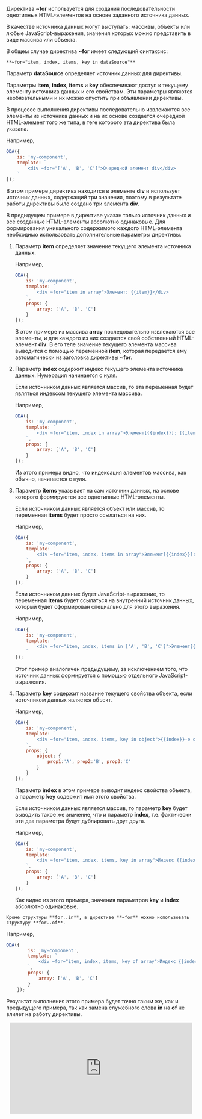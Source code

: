 ﻿Директива **~for** используется для создания последовательности однотипных HTML-элементов на основе заданного источника данных.

В качестве источника данных могут выступать: массивы, объекты или любые JavaScript-выражения, значения которых можно представить в виде массива или объекта.

В общем случае директива **~for** имеет следующий синтаксис:

```info md_hideicon
**~for="item, index, items, key in dataSource"**
```

Параметр **dataSource** определяет источник данных для директивы.

Параметры **item**, **index**, **items** и **key** обеспечивают доступ к текущему элементу источника данных и его свойствам. Эти параметры являются необязательными и их можно опустить при объявлении директивы.

В процессе выполнения директивы последовательно извлекаются все элементы из источника данных и на их основе создается очередной HTML-элемент того же типа, в теге которого эта директива была указана.

Например,

```javascript _run_edit_[my-component.js]
ODA({
    is: 'my-component',
    template: `
        <div ~for="['A', 'B', 'C']">Очередной элемент div</div>
    `
});
```

В этом примере директива находится в элементе **div** и использует источник данных, содержащий три значения, поэтому в результате работы директивы было создано три элемента **div**.

В предыдущем примере в директиве указан только источник данных и все созданные HTML-элементы абсолютно одинаковые. Для формирования уникального содержимого каждого HTML-элемента необходимо использовать дополнительные параметры директивы.

1. Параметр **item** определяет значение текущего элемента источника данных.

    Например,

    ```javascript _run_edit_[my-component.js]
    ODA({
        is: 'my-component',
        template: `
            <div ~for="item in array">Элемент: {{item}}</div>
        `,
        props: {
            array: ['A', 'B', 'C']
        }
    });
    ```

    В этом примере из массива **array** последовательно извлекаются все элементы, и для каждого из них создается свой собственный HTML-элемент **div**. В его теле значение текущего элемента массива выводится с помощью переменной **item**, которая передается ему автоматически из заголовка директивы **~for**.

1. Параметр **index** содержит индекс текущего элемента источника данных. Нумерация начинается с нуля.

    Если источником данных является массив, то эта переменная будет являться индексом текущего элемента массива.

    Например,

    ```javascript _run_edit_[my-component.js]
    ODA({
        is: 'my-component',
        template: `
            <div ~for="item, index in array">Элемент[{{index}}]: {{item}}</div>
        `,
        props: {
            array: ['A', 'B', 'C']
        }
    });
    ```

    Из этого примера видно, что индексация элементов массива, как обычно, начинается с нуля.

1. Параметр **items** указывает на сам источник данных, на основе которого формируются все однотипные HTML-элементы.

    Если источником данных является объект или массив, то переменная **items** будет просто ссылаться на них.

    Например,

    ```javascript _run_edit_[my-component.js]
    ODA({
        is: 'my-component',
        template: `
            <div ~for="item, index, items in array">Элемент[{{index}}]: {{item}} - array: {{items}}</div>
        `,
        props: {
            array: ['A', 'B', 'C']
        }
    });
    ```

    Если источником данных будет JavaScript-выражение, то переменная **items** будет ссылаться на внутренний источник данных, который будет сформирован специально для этого выражения.

    Например,

    ```javascript _run_edit_[my-component.js]
    ODA({
        is: 'my-component',
        template: `
            <div ~for="item, index, items in ['A', 'B', 'C']">Элемент[{{index}}]: {{item}} - array: {{items}}</div>
        `
    });
    ```

    Этот пример аналогичен предыдущему, за исключением того, что источник данных формируется с помощью отдельного JavaScript-выражения.

1. Параметр **key** содержит название текущего свойства объекта, если источником данных является объект.

    Например,

    ```javascript _run_edit_[my-component.js]
    ODA({
        is: 'my-component',
        template: `
            <div ~for="item, index, items, key in object">{{index}}-е свойство {{key}}: {{item}} -- object: {{JSON.stringify(items)}}</div>
        `,
        props: {
            object: {
                prop1:'A', prop2:'B', prop3:'C'
            }
        }
    });
    ```

    Параметр **index** в этом примере выводит индекс свойства объекта, а параметр **key** содержит имя этого свойства.

    Если источником данных является массив, то параметр **key** будет выводить такое же значение, что и параметр **index**, т.е. фактически эти два параметра будут дублировать друг друга.

    Например,

    ```javascript _run_edit_[my-component.js]
    ODA({
        is: 'my-component',
        template: `
            <div ~for="item, index, items, key in array">Индекс {{index}} - элемент[{{key}}]: {{item}} -- array: {{items}}</div>
        `,
        props: {
            array: ['A', 'B', 'C']
        }
    });
    ```

    Как видно из этого примера, значения параметров **key** и **index** абсолютно одинаковые.

```info_md
Кроме структуры **for..in**, в директиве **~for** можно использовать структуру **for..of**.
```

Например,

```javascript _run_edit_[my-component.js]
ODA({
        is: 'my-component',
        template: `
            <div ~for="item, index, items, key of array">Индекс {{index}} - элемент[{{key}}]: {{item}} -- array: {{items}}</div>
        `,
        props: {
            array: ['A', 'B', 'C']
        }
    });
```

Результат выполнения этого примера будет точно таким же, как и предыдущего примера, так как замена служебного слова **in** на **of** не влияет на работу директивы.

<div style="position:relative;padding-bottom:48%; margin:10px">
    <iframe src="https://www.youtube.com/embed/uCHBEqfvaGg?start=0" frameborder="0" allow="accelerometer; autoplay; encrypted-media; gyroscope; picture-in-picture" allowfullscreen
    	style="position:absolute;width:100%;height:100%;"></iframe>
</div>
